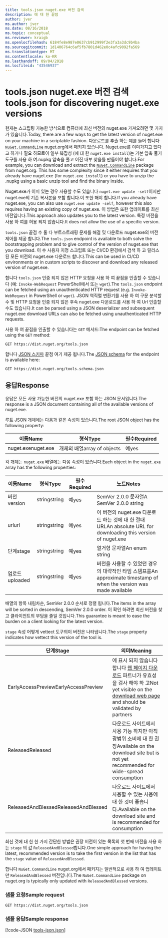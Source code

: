 ```yaml
---
title: tools.json nuget.exe 버전 검색
description: 에 대 한 끝점
author: jver
ms.author: jver
ms.date: 08/16/2018
ms.topic: conceptual
ms.reviewer: kraigb
ms.openlocfilehash: 6184fe8e987e0637cb912999f2e3fa3a3dc9b4ba
ms.sourcegitcommit: 1d1406764c6af5fb7801d462e0c4afc9092fa569
ms.translationtype: MT
ms.contentlocale: ko-KR
ms.lasthandoff: 09/04/2018
ms.locfileid: "43546937"
---
```

# <a name="toolsjson-for-discovering-nugetexe-versions"></a><span data-ttu-id="59746-103">tools.json nuget.exe 버전 검색</span><span class="sxs-lookup"><span data-stu-id="59746-103">tools.json for discovering nuget.exe versions</span></span>

<span data-ttu-id="59746-104">현재는 스크립팅 가능한 방식으로 컴퓨터에 최신 버전의 nuget.exe 가져오려면 몇 가지가 있습니다.</span><span class="sxs-lookup"><span data-stu-id="59746-104">Today, there are a few ways to get the latest version of nuget.exe on your machine in a scriptable fashion.</span></span> <span data-ttu-id="59746-105">다운로드를 추출 하는 예를 들어 합니다 [ `NuGet.CommandLine` ](https://www.nuget.org/packages/NuGet.CommandLine/) nuget.org에서 패키지 있습니다. Nuget.exe를 이미가지고 있다고 하거나 필요 하므로이 일부 복잡성 (에 대 한 `nuget.exe install`)는 기본 압축 풀기 도구를 사용 하 여.nupkg 압축을 풀고 이진 내부 찾을를 만들어야 합니다.</span><span class="sxs-lookup"><span data-stu-id="59746-105">For example, you can download and extract the [`NuGet.CommandLine`](https://www.nuget.org/packages/NuGet.CommandLine/) package from nuget.org. This has some complexity since it either requires that you already have nuget.exe (for `nuget.exe install`) or you have to unzip the .nupkg using a basic unzip tool and find the binary inside.</span></span>

<span data-ttu-id="59746-106">Nuget.exe가 이미 있는 경우 사용할 수도 있습니다 `nuget.exe update -self`이지만 nuget.exe의 기존 복사본을 포함 합니다.이 또한 해야 합니다.</span><span class="sxs-lookup"><span data-stu-id="59746-106">If you already have nuget.exe, you can also use `nuget.exe update -self`, however this also requires having an existing copy of nuget.exe.</span></span> <span data-ttu-id="59746-107">이 방법은 또한 업데이트를 최신 버전입니다.</span><span class="sxs-lookup"><span data-stu-id="59746-107">This approach also updates you to the latest version.</span></span> <span data-ttu-id="59746-108">특정 버전을 사용 하 여를 허용 되지 않습니다.</span><span class="sxs-lookup"><span data-stu-id="59746-108">It does not allow the use of a specific version.</span></span>

<span data-ttu-id="59746-109">`tools.json` 끝점 수 둘 다 부트스트래핑 문제를 해결 및 다운로드 nuget.exe의 버전 제어를 제공 합니다.</span><span class="sxs-lookup"><span data-stu-id="59746-109">The `tools.json` endpoint is available to both solve the bootstrapping problem and to give control of the version of nuget.exe that you download.</span></span> <span data-ttu-id="59746-110">이 수 사용자 지정 스크립트 또는 CI/CD 환경에서 검색 하 고 릴리스된 모든 버전의 nuget.exe 다운로드 합니다.</span><span class="sxs-lookup"><span data-stu-id="59746-110">This can be used in CI/CD environments or in custom scripts to discover and download any released version of nuget.exe.</span></span>

<span data-ttu-id="59746-111">합니다 `tools.json` 인증 되지 않은 HTTP 요청을 사용 하 여 끝점을 인출할 수 있습니다 (예: `Invoke-WebRequest` PowerShell에서 또는 `wget`).</span><span class="sxs-lookup"><span data-stu-id="59746-111">The `tools.json` endpoint can be fetched using an unauthenticated HTTP request (e.g. `Invoke-WebRequest` in PowerShell or `wget`).</span></span> <span data-ttu-id="59746-112">JSON 역직렬 변환기를 사용 하 여 구문 분석할 수 및 HTTP 요청을 인증 되지 않은 후속 nuget.exe 다운로드를 사용 하 여 Url 인출할 수도 있습니다.</span><span class="sxs-lookup"><span data-stu-id="59746-112">It can be parsed using a JSON deserializer and subsequent nuget.exe download URLs can also be fetched using unauthenticated HTTP requests.</span></span>

<span data-ttu-id="59746-113">사용 하 여 끝점을 인출할 수 있습니다는 `GET` 메서드:</span><span class="sxs-lookup"><span data-stu-id="59746-113">The endpoint can be fetched using the `GET` method:</span></span>

    GET https://dist.nuget.org/tools.json

<span data-ttu-id="59746-114">합니다 [JSON 스키마](http://json-schema.org/) 끝점 여기 제공 됩니다.</span><span class="sxs-lookup"><span data-stu-id="59746-114">The [JSON schema](http://json-schema.org/) for the endpoint is available here:</span></span>

    GET https://dist.nuget.org/tools.schema.json

## <a name="response"></a><span data-ttu-id="59746-115">응답</span><span class="sxs-lookup"><span data-stu-id="59746-115">Response</span></span>

<span data-ttu-id="59746-116">응답은 모든 사용 가능한 버전의 nuget.exe 포함 하는 JSON 문서입니다.</span><span class="sxs-lookup"><span data-stu-id="59746-116">The response is a JSON document containing all of the available versions of nuget.exe.</span></span>

<span data-ttu-id="59746-117">루트 JSON 개체에는 다음과 같은 속성이 있습니다.</span><span class="sxs-lookup"><span data-stu-id="59746-117">The root JSON object has the following property:</span></span>

<span data-ttu-id="59746-118">이름</span><span class="sxs-lookup"><span data-stu-id="59746-118">Name</span></span>      | <span data-ttu-id="59746-119">형식</span><span class="sxs-lookup"><span data-stu-id="59746-119">Type</span></span>             | <span data-ttu-id="59746-120">필수</span><span class="sxs-lookup"><span data-stu-id="59746-120">Required</span></span>
--------- | ---------------- | --------
<span data-ttu-id="59746-121">nuget.exe</span><span class="sxs-lookup"><span data-stu-id="59746-121">nuget.exe</span></span> | <span data-ttu-id="59746-122">개체의 배열</span><span class="sxs-lookup"><span data-stu-id="59746-122">array of objects</span></span> | <span data-ttu-id="59746-123">예</span><span class="sxs-lookup"><span data-stu-id="59746-123">yes</span></span>

<span data-ttu-id="59746-124">각 개체는 `nuget.exe` 배열에는 다음 속성이 있습니다.</span><span class="sxs-lookup"><span data-stu-id="59746-124">Each object in the `nuget.exe` array has the following properties:</span></span>

<span data-ttu-id="59746-125">이름</span><span class="sxs-lookup"><span data-stu-id="59746-125">Name</span></span>     | <span data-ttu-id="59746-126">형식</span><span class="sxs-lookup"><span data-stu-id="59746-126">Type</span></span>   | <span data-ttu-id="59746-127">필수</span><span class="sxs-lookup"><span data-stu-id="59746-127">Required</span></span> | <span data-ttu-id="59746-128">노트</span><span class="sxs-lookup"><span data-stu-id="59746-128">Notes</span></span>
-------- | ------ | -------- | -----
<span data-ttu-id="59746-129">버전</span><span class="sxs-lookup"><span data-stu-id="59746-129">version</span></span>  | <span data-ttu-id="59746-130">string</span><span class="sxs-lookup"><span data-stu-id="59746-130">string</span></span> | <span data-ttu-id="59746-131">예</span><span class="sxs-lookup"><span data-stu-id="59746-131">yes</span></span>      | <span data-ttu-id="59746-132">SemVer 2.0.0 문자열</span><span class="sxs-lookup"><span data-stu-id="59746-132">A SemVer 2.0.0 string</span></span>
<span data-ttu-id="59746-133">url</span><span class="sxs-lookup"><span data-stu-id="59746-133">url</span></span>      | <span data-ttu-id="59746-134">string</span><span class="sxs-lookup"><span data-stu-id="59746-134">string</span></span> | <span data-ttu-id="59746-135">예</span><span class="sxs-lookup"><span data-stu-id="59746-135">yes</span></span>      | <span data-ttu-id="59746-136">이 버전의 nuget.exe 다운로드 하는 것에 대 한 절대 URL</span><span class="sxs-lookup"><span data-stu-id="59746-136">An absolute URL for downloading this version of nuget.exe</span></span>
<span data-ttu-id="59746-137">단계</span><span class="sxs-lookup"><span data-stu-id="59746-137">stage</span></span>    | <span data-ttu-id="59746-138">string</span><span class="sxs-lookup"><span data-stu-id="59746-138">string</span></span> | <span data-ttu-id="59746-139">예</span><span class="sxs-lookup"><span data-stu-id="59746-139">yes</span></span>      | <span data-ttu-id="59746-140">열거형 문자열</span><span class="sxs-lookup"><span data-stu-id="59746-140">An enum string</span></span>
<span data-ttu-id="59746-141">업로드</span><span class="sxs-lookup"><span data-stu-id="59746-141">uploaded</span></span> | <span data-ttu-id="59746-142">string</span><span class="sxs-lookup"><span data-stu-id="59746-142">string</span></span> | <span data-ttu-id="59746-143">예</span><span class="sxs-lookup"><span data-stu-id="59746-143">yes</span></span>      | <span data-ttu-id="59746-144">버전을 사용할 수 있었던 경우의 대략적인 타임 스탬프를</span><span class="sxs-lookup"><span data-stu-id="59746-144">An approximate timestamp of when the version was made available</span></span>

<span data-ttu-id="59746-145">배열의 항목 내림차순, SemVer 2.0.0 순서로 정렬 됩니다.</span><span class="sxs-lookup"><span data-stu-id="59746-145">The items in the array will be sorted in descending, SemVer 2.0.0 order.</span></span> <span data-ttu-id="59746-146">이 확인 하려면 최신 버전을 찾고 클라이언트의 부담을 줄일 것입니다.</span><span class="sxs-lookup"><span data-stu-id="59746-146">This guarantee is meant to ease the burden on a client looking for the latest version.</span></span> 

<span data-ttu-id="59746-147">`stage` 속성 어떻게 vettect 도구의이 버전은 나타냅니다.</span><span class="sxs-lookup"><span data-stu-id="59746-147">The `stage` property indicates how vettect this version of the tool is.</span></span> 

<span data-ttu-id="59746-148">단계</span><span class="sxs-lookup"><span data-stu-id="59746-148">Stage</span></span>              | <span data-ttu-id="59746-149">의미</span><span class="sxs-lookup"><span data-stu-id="59746-149">Meaning</span></span>
------------------ | ------
<span data-ttu-id="59746-150">EarlyAccessPreview</span><span class="sxs-lookup"><span data-stu-id="59746-150">EarlyAccessPreview</span></span> | <span data-ttu-id="59746-151">에 표시 되지 않습니다 합니다 [웹 페이지 다운로드](https://www.nuget.org/downloads) 파트너가 유효성을 검사 해야 하 고</span><span class="sxs-lookup"><span data-stu-id="59746-151">Not yet visible on the [download web page](https://www.nuget.org/downloads) and should be validated by partners</span></span>
<span data-ttu-id="59746-152">Released</span><span class="sxs-lookup"><span data-stu-id="59746-152">Released</span></span>           | <span data-ttu-id="59746-153">다운로드 사이트에서 사용 가능 하지만 아직 광범위 소비에 대 한 권장</span><span class="sxs-lookup"><span data-stu-id="59746-153">Available on the download site but is not yet recommended for wide-spread consumption</span></span>
<span data-ttu-id="59746-154">ReleasedAndBlessed</span><span class="sxs-lookup"><span data-stu-id="59746-154">ReleasedAndBlessed</span></span> | <span data-ttu-id="59746-155">다운로드 사이트에서 사용할 수 있는 사용에 대 한 것이 좋습니다.</span><span class="sxs-lookup"><span data-stu-id="59746-155">Available on the download site and is recommended for consumption</span></span>

<span data-ttu-id="59746-156">최신 것에 대 한 한 가지 간단한 방법은 권장 버전이 있는 목록의 첫 번째 버전을 사용 하는 `stage` 의 값 `ReleasedAndBlessed`합니다.</span><span class="sxs-lookup"><span data-stu-id="59746-156">One simple approach for having the latest, recommended version is to take the first version in the list that has the `stage` value of `ReleasedAndBlessed`.</span></span>

<span data-ttu-id="59746-157">합니다 `NuGet.CommandLine` nuget.org에서 패키지는 일반적으로 사용 하 여 업데이트만 `ReleasedAndBlessed` 버전입니다.</span><span class="sxs-lookup"><span data-stu-id="59746-157">The `NuGet.CommandLine` package on nuget.org is typically only updated with `ReleasedAndBlessed` versions.</span></span>

### <a name="sample-request"></a><span data-ttu-id="59746-158">샘플 요청</span><span class="sxs-lookup"><span data-stu-id="59746-158">Sample request</span></span>

    GET https://dist.nuget.org/tools.json

### <a name="sample-response"></a><span data-ttu-id="59746-159">샘플 응답</span><span class="sxs-lookup"><span data-stu-id="59746-159">Sample response</span></span>

[!code-JSON [tools-json.json](./_data/tools-json.json)]
